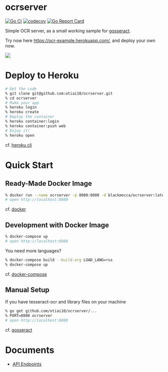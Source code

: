 # ocrserver

[![Go CI](https://github.com/otiai10/ocrserver/workflows/Go%20CI/badge.svg)](https://github.com/otiai10/ocrserver/actions?query=workflow%3A%22Go+CI%22)
[![codecov](https://codecov.io/gh/otiai10/ocrserver/branch/main/graph/badge.svg)](https://codecov.io/gh/otiai10/ocrserver)
[![Go Report Card](https://goreportcard.com/badge/github.com/otiai10/ocrserver)](https://goreportcard.com/report/github.com/otiai10/ocrserver)

Simple OCR server, as a small working sample for [gosseract](https://github.com/otiai10/gosseract).

Try now here https://ocr-example.herokuapp.com/, and deploy your own now.

[![](https://user-images.githubusercontent.com/931554/36279290-7134626a-124b-11e8-8e47-d93b7122ea0d.png)](https://ocr-example.herokuapp.com)

# Deploy to Heroku

```sh
# Get the code
% git clone git@github.com:otiai10/ocrserver.git
% cd ocrserver
# Make your app
% heroku login
% heroku create
# Deploy the container
% heroku container:login
% heroku container:push web
# Enjoy it!
% heroku open
```

cf. [heroku cli](https://devcenter.heroku.com/articles/heroku-cli#download-and-install)


# Quick Start

## Ready-Made Docker Image

```sh
% docker run --name ocrserver -p 8080:8080 -d blackmocca/ocrserver:latest
# open http://localhost:8080
```

cf. [docker](https://www.docker.com/products/docker-toolbox)

## Development with Docker Image

```sh
% docker-compose up
# open http://localhost:8080
```

You need more languages?

```sh
% docker-compose build --build-arg LOAD_LANG=rus
% docker-compose up
```

cf. [docker-compose](https://www.docker.com/products/docker-toolbox)

## Manual Setup

If you have tesseract-ocr  and library files on your machine

```sh
% go get github.com/otiai10/ocrserver/...
% PORT=8080 ocrserver
# open http://localhost:8080
```

cf. [gosseract](https://github.com/otiai10/gosseract)

# Documents

- [API Endpoints](https://github.com/otiai10/ocrserver/wiki/API-Endpoints)
